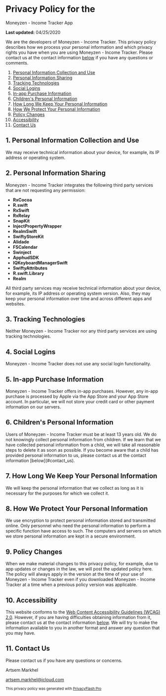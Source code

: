 <div id="mod-0p">

# Privacy Policy for the  
<span class="app-name" style="opacity: 1;">Moneyzen - Income Tracker</span> App

**Last updated:** <span id="mod-0p-date">04/25/2020</span>  
<span id="mod-0p-url"></span>

We are the developers of <span class="app-name" style="opacity: 1;">Moneyzen - Income Tracker</span>. This privacy policy describes how we process your personal information and which privacy rights you have when you are using <span class="app-name" style="opacity: 1;">Moneyzen - Income Tracker</span>. Please contact us at the contact information [below](#contact_us) if you have any questions or comments.

1.  [Personal Information Collection and Use](#personal_information_collection)
2.  [Personal Information Sharing](#personal_information_sharing)
3.  [Tracking Technologies](#tracking_technologies)
4.  [Social Logins](#social_login)
5.  [In-app Purchase Information](#in-app_purchase)
6.  [Children's Personal Information](#children_personal_information)
7.  [How Long We Keep Your Personal Information](#personal_information_retention)
8.  [How We Protect Your Personal Information](#personal_information_protection)
9.  [Policy Changes](#policy_changes)
10.  [Accessibility](#accessibility)
11.  [Contact Us](#contact_us)

</div>

<div id="mod-1p">

## <span class="num">1</span>. Personal Information Collection and Use

<div id="mod-1p-practices">

We may receive technical information about your device, for example, its IP address or operating system.

</div>

</div>

<div id="sec-title-2P">  

## <span class="num">2</span>. Personal Information Sharing

<div id="mod-2p-practices">

<span class="app-name" style="opacity: 1;">Moneyzen - Income Tracker</span> integrates the following third party services that are not requesting any permission:

*   **RxCocoa**
*   **R.swift**
*   **RxSwift**
*   **RxRelay**
*   **SnapKit**
*   **InjectPropertyWrapper**
*   **RealmSwift**
*   **SwiftyStoreKit**
*   **Alidade**
*   **FSCalendar**
*   **Swinject**
*   **ApphudSDK**
*   **IQKeyboardManagerSwift**
*   **SwiftyAttributes**
*   **R.swift.Library**
*   **Realm**

All third party services may receive technical information about your device, for example, its IP address or operating system version. Also, they may keep your personal information over time and across different apps and websites.

</div>

</div>

<div id="sec-title-3P">  

## <span class="num">3</span>. Tracking Technologies

<div id="mod-3p-content">Neither <span class=" app-name" style="opacity: 1;">Moneyzen - Income Tracker</span> nor any third party services are using tracking technologies.</div>

</div>

<div id="sec-title-4P">  

## <span class="num">4</span>. Social Logins

<div id="mod-4p-content">

<span class="app-name" style="opacity: 1;">Moneyzen - Income Tracker</span> does not use any social login functionality.

</div>

</div>

<div id="sec-title-5P">  

## <span class="num">5</span>. In-app Purchase Information

<div id="mod-5p-content">

<span class=" app-name" style="opacity: 1;">Moneyzen - Income Tracker</span> offers in-app purchases. However, any in-app purchase is processed by Apple via the App Store and your App Store account. In particular, we will not store your credit card or other payment information on our servers.

</div>

</div>

<div id="sec-title-8P">  

## <span class="num">6</span>. Children's Personal Information

<div id="mod-8p-content">Users of <span class="app-name" style="opacity: 1;">Moneyzen - Income Tracker</span> must be at least 13 years old. We do not knowingly collect personal information from children. If we learn that we have collected personal information from a child, we will take all reasonable steps to delete it as soon as possible. If you become aware that a child has provided personal information to us, please contact us at the contact information [below](#contact_us).</div>

</div>

<div id="mod-9p-title">  

## <span class="num">7</span>. How Long We Keep Your Personal Information

<div id="mod-9p-content">

We will keep the personal information that we collect as long as it is necessary for the purposes for which we collect it.

</div>

</div>

<div id="sec-title-10P">  

## <span class="num">8</span>. How We Protect Your Personal Information

<div id="mod-10p-content">

We use encryption to protect personal information stored and transmitted online. Only personnel who need the personal information to perform a specific function have access to such. The computers and servers on which we store personal information are kept in a secure environment.

</div>

</div>

<div id="sec-title-11P">  

## <span class="num">9</span>. Policy Changes

<div id="mod-11p-content">

When we make material changes to this privacy policy, for example, due to app updates or changes in the law, we will post the updated policy here. The policy will always apply in the version at the time of your use of <span class="app-name" style="opacity: 1;">Moneyzen - Income Tracker</span> even if you downloaded <span class="app-name" style="opacity: 1;">Moneyzen - Income Tracker</span> at a time when a previous policy version was applicable.

</div>

</div>

<div id="sec-title-12P">  

## <span class="num">10</span>. Accessibility

<div id="mod-12p-content">

This website conforms to the [Web Content Accessibility Guidelines (WCAG) 2.0](https://www.w3.org/TR/WCAG20/). However, if you are having difficulties obtaining information from it, please contact us at the contact information [below](#contact_us). We will try to make the information available to you in another format and answer any question that you may have.

</div>

</div>

<div id="sec-title-13P" class="extra-margin-bottom">  

## <span class="num">11</span>. Contact Us

Please contact us if you have any questions or concerns.

<div id="mod-13p-name">

Artsem Markhel

</div>

<div id="mod-13p-email">

artsem.markhel@icloud.com

</div>

</div>

<small>This privacy policy was generated with [PrivacyFlash Pro](https://github.com/privacy-tech-lab/privacyflash-pro)</small>
